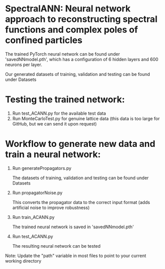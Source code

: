 # SpectralANN: Neural network approach to reconstructing spectral functions and complex poles of confined particles
The trained PyTorch neural network can be found under 'savedNNmodel.pth', which has a configuration of 6 hidden layers and 600 neurons per layer.

Our generated datasets of training, validation and testing can be found under Datasets

# Testing the trained network:
1) Run test_ACANN.py for the available test data
2) Run MonteCarloTest.py for genuine lattice data (this data is too large for GitHub, but we can send it upon request)

# Workflow to generate new data and train a neural network:
1) Run generatePropagators.py

   The datasets of training, validation and testing can be found under Datasets
3) Run propagatorNoise.py

   This converts the propagator data to the correct input format (adds artificial noise to improve robustness)
5) Run train_ACANN.py

   The trained neural network is saved in 'savedNNmodel.pth'
5) Run test_ACANN.py

   The resulting neural network can be tested

Note: Update the "path" variable in most files to point to your current working directory

